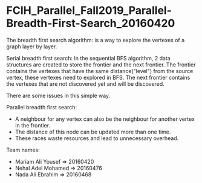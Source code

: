 # FCIH_Parallel_Fall2019_Parallel-Breadth-First-Search_20160420

The breadth first search algorithm: is a way to explore the vertexes of a graph layer by layer.

Serial breadth first search: 
In the sequential BFS algorithm, 2 data structures are created to store the frontier and the next frontier. 
The frontier contains the vertexes that have the same distance("level") from the source vertex, these vertexes need to explored in BFS. 
The next frontier contains the vertexes that are not discovered yet and will be discovered. 
  
There are some issues in this simple way. 
  
Parallel breadth first search: 
- A neighbour for any vertex can also be the neighbour for another vertex in the frontier. 
- The distance of this node can be updated more than one time. 
- These races waste resources and lead to unnecessary overhead. 

Team names:
- Mariam Ali Yousef   => 20160420
- Nehal Adel Mohamed  => 20160476
- Nada Ali Ebrahim    => 20160468
